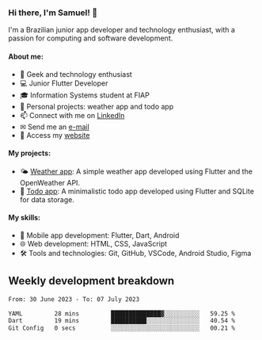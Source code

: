 ### Hi there, I'm Samuel! 👋

I'm a Brazilian junior app developer and technology enthusiast, with a passion for computing and software development.

#### About me:

- 🌟 Geek and technology enthusiast
- 💻 Junior Flutter Developer
- 🎓 Information Systems student at FIAP
- 🔭 Personal projects: weather app and todo app
- 📫 Connect with me on [LinkedIn](https://www.linkedin.com/in/samuel-s-marques/)
- ✉ Send me an [e-mail](mailto:samuel.s.marques@protonmail.com)
- 🔗 Access my [website](https://samuel-marques.me/)

#### My projects:

- 🌤️ [Weather app](https://github.com/samuel-s-marques/weather-app): A simple weather app developed using Flutter and the OpenWeather API.
- 📝 [Todo app](https://github.com/samuel-s-marques/todo-app): A minimalistic todo app developed using Flutter and SQLite for data storage.

#### My skills:

- 📱 Mobile app development: Flutter, Dart, Android
- 🌐 Web development: HTML, CSS, JavaScript
- 🛠️ Tools and technologies: Git, GitHub, VSCode, Android Studio, Figma

## Weekly development breakdown
<!--START_SECTION:waka-->

```txt
From: 30 June 2023 - To: 07 July 2023

YAML         28 mins         ██████████████▓░░░░░░░░░░   59.25 %
Dart         19 mins         ██████████░░░░░░░░░░░░░░░   40.54 %
Git Config   0 secs          ░░░░░░░░░░░░░░░░░░░░░░░░░   00.21 %
```

<!--END_SECTION:waka-->
